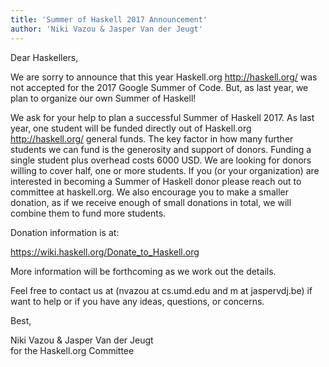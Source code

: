 ```yaml
---
title: 'Summer of Haskell 2017 Announcement'
author: 'Niki Vazou & Jasper Van der Jeugt'
---
```


Dear Haskellers,

We are sorry to announce that this year Haskell.org <http://haskell.org/> was
not accepted for the 2017 Google Summer of Code.  But, as last year, we plan to
organize our own Summer of Haskell!

We ask for your help to plan a successful Summer of Haskell 2017. As last year,
one student will be funded directly out of Haskell.org <http://haskell.org/>
general funds. The key factor in how many further students we can fund is the
generosity and support of donors. Funding a single student plus overhead costs
6000 USD. We are looking for donors willing to cover half, one or more students.
If you (or your organization) are interested in becoming a Summer of Haskell
donor please reach out to committee at haskell.org. We also encourage you to
make a smaller donation, as if we receive enough of small donations in total, we
will combine them to fund more students.

Donation information is at:

<https://wiki.haskell.org/Donate_to_Haskell.org>

More information will be forthcoming as we work out the details.

Feel free to contact us at (nvazou at cs.umd.edu and m at jaspervdj.be) if want
to help or if you have any ideas, questions, or concerns.

Best,

Niki Vazou & Jasper Van der Jeugt  
for the Haskell.org Committee
